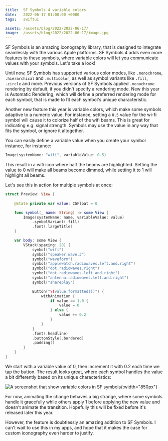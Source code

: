 ```yaml
---
title:  SF Symbols 4 variable colors
date:   2022-06-17 01:00:00 +0000
tags:   swiftui

assets: /assets/blog/2022/2022-06-17/
image:  /assets/blog/2022/2022-06-17/image.jpg
---
```


SF Symbols is an amazing iconography library, that is designed to integrate seamlessly with the various Apple platforms. SF Symbols 4 adds even more features to these symbols, where variable colors will let you communicate values with your symbols. Let's take a look!

Until now, SF Symbols has supported various color modes, like `.monochrome`, `.hierarchical` and `.multicolor`, as well as symbol variants like `.fill`, `.circle` and more. Previous versions of SF Symbols applied `.monochrome` rendering by default, if you didn't specify a rendering mode. New this year is Automatic Rendering, which will define a preferred rendering mode for each symbol, that is made to fit each symbol's unique characteristic.

Another new feature this year is variable colors, which make some symbols adaptive to a numeric value. For instance, setting a `0.5` value for the wi-fi symbol will cause it to colorize half of the wifi beams. This is great for indicating e.g. signal strength. Symbols may use the value in any way that fits the symbol, or ignore it altogether.

You can easily define a variable value when you create your symbol instance, for instance:

```swift
Image(systemName: "wifi", variableValue: 0.5)
```

This result in a wifi icon where half the beams are highlighted. Setting the value to 0 will make all beams become dimmed, while setting it to 1 will highlight all beams.

Let's see this in action for multiple symbols at once:

```swift
struct Preview: View {
        
    @State private var value: CGFloat = 0

    func symbol(_ name: String) -> some View {
        Image(systemName: name, variableValue: value)
            .symbolVariant(.fill)
            .font(.largeTitle)
    }

    var body: some View {
        VStack(spacing: 20) {
            symbol("wifi")
            symbol("speaker.wave.3")
            symbol("waveform")
            symbol("applewatch.radiowaves.left.and.right")
            symbol("dot.radiowaves.right")
            symbol("dot.radiowaves.left.and.right")
            symbol("antenna.radiowaves.left.and.right")
            symbol("shareplay")

            Button("\(value.formatted())") {
                withAnimation {
                    if value == 1.0 {
                        value = 0
                    } else {
                        value += 0.2
                    }
                }
            }
            .font(.headline)
            .buttonStyle(.bordered)
            .padding()
        }
    }
}
```

We start with a variable value of 0, then increment it with 0.2 each time we tap the button. The result looks great, where each symbol handles the value a bit differently based on its unique characteristics:

![A screenshot that show variable colors in SF symbols]({{page.image}}){:width="850px"}

For now, animating the change behaves a big strange, where some symbols handle it gracefully while others apply 1 before applying the new value and doesn't animate the transition. Hopefully this will be fixed before it's released later this year.

However, the feature is doubtlessly an amazing addition to SF Symbols. I can't wait to use this in my apps, and hope that it makes the case for custom iconography even harder to justify.